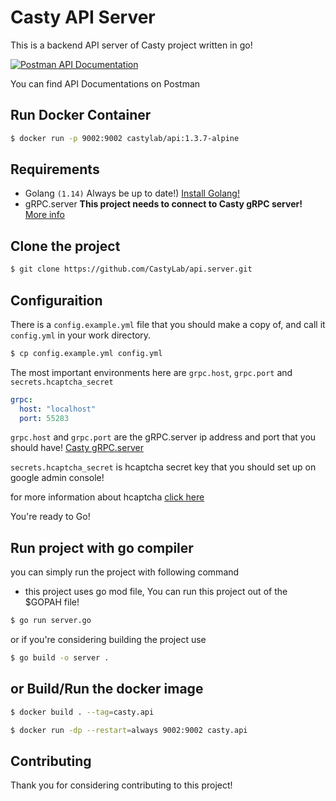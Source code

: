 # Casty API Server
This is a backend API server of Casty project written in go!

<a target="_blank" href="https://documenter.getpostman.com/view/471191/SzYT5246">
  <img src="https://img.shields.io/badge/Postman-api%20documentation-orange?logo=postman&style=for-the-badge" alt="Postman API Documentation">
</a>

You can find API Documentations on Postman

## Run Docker Container
```bash
$ docker run -p 9002:9002 castylab/api:1.3.7-alpine
```

## Requirements
* Golang `(1.14)` Always be up to date!) [Install Golang!](https://golang.org/doc/install)
* gRPC.server **This project needs to connect to Casty gRPC server!**  [More info](https://github.com/CastyLab/grpc.server)

## Clone the project
```bash
$ git clone https://github.com/CastyLab/api.server.git
```

## Configuraition
There is a `config.example.yml` file that you should make a copy of, and call it `config.yml` in your work directory.

```bash
$ cp config.example.yml config.yml
```

The most important environments here are `grpc.host`, `grpc.port` and `secrets.hcaptcha_secret`
```yaml
grpc:
  host: "localhost"
  port: 55283
```

`grpc.host` and `grpc.port` are the gRPC.server ip address and port that you should have! [Casty gRPC.server](https://github.com/CastyLab/grpc.server)

`secrets.hcaptcha_secret` is hcaptcha secret key that you should set up on google admin console!

for more information about hcaptcha [click here](https://www.hcaptcha.com/)

You're ready to Go!

## Run project with go compiler
you can simply run the project with following command
* this project uses go mod file, You can run this project out of the $GOPAH file!
```bash
$ go run server.go
```

or if you're considering building the project use
```bash
$ go build -o server .
```

## or Build/Run the docker image
```bash
$ docker build . --tag=casty.api

$ docker run -dp --restart=always 9002:9002 casty.api
```

## Contributing
Thank you for considering contributing to this project!
